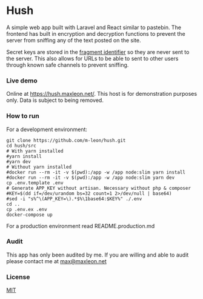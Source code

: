 # Hush
A simple web app built with Laravel and React similar to pastebin. The frontend has built in encryption and decryption functions to prevent the server from sniffing any of the text posted on the site.

Secret keys are stored in the [fragment identifier](https://tools.ietf.org/html/rfc1808#section-2.4.1) so they are never sent to the server. This also allows for URLs to be able to sent to other users through known safe channels to prevent sniffing.

### Live demo
Online at https://hush.maxleon.net/. This host is for demonstration purposes only. Data is subject to being removed.

### How to run

For a development environment:
```
git clone https://github.com/m-leon/hush.git
cd hush/src
# With yarn installed
#yarn install
#yarn dev
# Without yarn installed
#docker run --rm -it -v $(pwd):/app -w /app node:slim yarn install
#docker run --rm -it -v $(pwd):/app -w /app node:slim yarn dev
cp .env.template .env
# Generate APP_KEY without artisan. Necessary without php & composer
#KEY=$(dd if=/dev/urandom bs=32 count=1 2>/dev/null | base64)
#sed -i "s%^\(APP_KEY=\).*$%\1base64:$KEY%" ./.env
cd ..
cp .env.ex .env
docker-compose up
```

For a production environment read README.production.md

### Audit
This app has only been audited by me. If you are willing and able to audit please contact me at max@maxleon.net

### License
[MIT](https://opensource.org/licenses/MIT)
